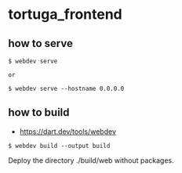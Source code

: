 # tortuga_frontend

## how to serve

```
$ webdev serve

or 

$ webdev serve --hostname 0.0.0.0
```

## how to build

- https://dart.dev/tools/webdev

```
$ webdev build --output build
```

Deploy the directory ./build/web without packages.